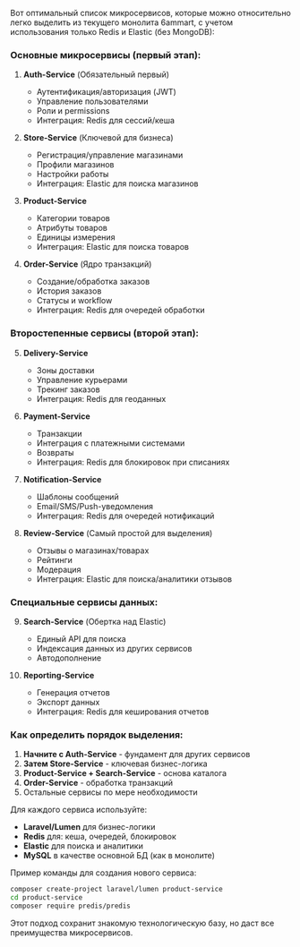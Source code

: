 Вот оптимальный список микросервисов, которые можно относительно легко выделить из текущего монолита 6ammart, с учетом использования только Redis и Elastic (без MongoDB):

### Основные микросервисы (первый этап):

1. **Auth-Service** (Обязательный первый)
   - Аутентификация/авторизация (JWT)
   - Управление пользователями
   - Роли и permissions
   - Интеграция: Redis для сессий/кеша

2. **Store-Service** (Ключевой для бизнеса)
   - Регистрация/управление магазинами
   - Профили магазинов
   - Настройки работы
   - Интеграция: Elastic для поиска магазинов

3. **Product-Service** 
   - Категории товаров
   - Атрибуты товаров
   - Единицы измерения
   - Интеграция: Elastic для поиска товаров

4. **Order-Service** (Ядро транзакций)
   - Создание/обработка заказов
   - История заказов
   - Статусы и workflow
   - Интеграция: Redis для очередей обработки

### Второстепенные сервисы (второй этап):

5. **Delivery-Service**
   - Зоны доставки
   - Управление курьерами
   - Трекинг заказов
   - Интеграция: Redis для геоданных

6. **Payment-Service**
   - Транзакции
   - Интеграция с платежными системами
   - Возвраты
   - Интеграция: Redis для блокировок при списаниях

7. **Notification-Service**
   - Шаблоны сообщений
   - Email/SMS/Push-уведомления
   - Интеграция: Redis для очередей нотификаций

8. **Review-Service** (Самый простой для выделения)
   - Отзывы о магазинах/товарах
   - Рейтинги
   - Модерация
   - Интеграция: Elastic для поиска/аналитики отзывов

### Специальные сервисы данных:

9. **Search-Service** (Обертка над Elastic)
   - Единый API для поиска
   - Индексация данных из других сервисов
   - Автодополнение

10. **Reporting-Service**
    - Генерация отчетов
    - Экспорт данных
    - Интеграция: Redis для кеширования отчетов

### Как определить порядок выделения:

1. **Начните с Auth-Service** - фундамент для других сервисов
2. **Затем Store-Service** - ключевая бизнес-логика
3. **Product-Service + Search-Service** - основа каталога
4. **Order-Service** - обработка транзакций
5. Остальные сервисы по мере необходимости

Для каждого сервиса используйте:
- **Laravel/Lumen** для бизнес-логики
- **Redis** для: кеша, очередей, блокировок
- **Elastic** для поиска и аналитики
- **MySQL** в качестве основной БД (как в монолите)

Пример команды для создания нового сервиса:
```bash
composer create-project laravel/lumen product-service
cd product-service
composer require predis/predis
```

Этот подход сохранит знакомую технологическую базу, но даст все преимущества микросервисов.